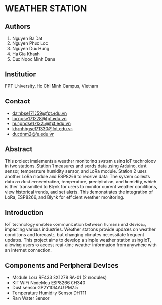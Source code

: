 # WEATHER STATION

## Authors
1. Nguyen Ba Dat
2. Nguyen Phuc Loc
3. Nguyen Duc Hung
4. Ha Gia Khanh
5. Duc Ngoc Minh Dang

## Institution
FPT University, Ho Chi Minh Campus, Vietnam

## Contact
- [datnbse171259@fpt.edu.vn](mailto:datnbse171259@fpt.edu.vn)
- [locnpse171328@fpt.edu.vn](mailto:locnpse171328@fpt.edu.vn)
- [hungndse171325@fpt.edu.vn](mailto:hungndse171325@fpt.edu.vn)
- [khanhhgse171330@fpt.edu.vn](mailto:khanhhgse171330@fpt.edu.vn)
- [ducdnm2@fe.edu.vn](mailto:ducdnm2@fe.edu.vn)

## Abstract
This project implements a weather monitoring system using IoT technology in two stations. Station 1 measures and sends data using Arduino, dust sensor, temperature humidity sensor, and LoRa module. Station 2 uses another LoRa module and ESP8266 to receive data. The system collects data on dust concentration, temperature, precipitation, and humidity, which is then transmitted to Blynk for users to monitor current weather conditions, view historical trends, and set alerts. This demonstrates the integration of LoRa, ESP8266, and Blynk for efficient weather monitoring.

## Introduction
IoT technology enables communication between humans and devices, impacting various industries. Weather stations provide updates on weather conditions and forecasts, but changing climates necessitate frequent updates. This project aims to develop a simple weather station using IoT, allowing users to access real-time weather information from anywhere with an internet connection.

## Components and Peripheral Devices
- Module Lora RF433 SX1278 RA-01 (2 modules)
- KIT WiFi NodeMcu ESP8266 CH340
- Dust sensor GP2Y1014AU PM2.5
- Temperature Humidity Sensor DHT11
- Rain Water Sensor
